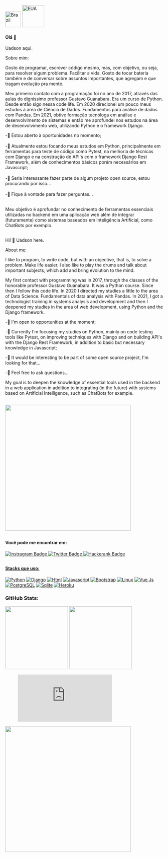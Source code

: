 
<!--
**uadson/uadson** is a ✨ _special_ ✨ repository because its `README.md` (this file) appears on your GitHub profile.

Here are some ideas to get you started:

- 🔭 I’m currently working on ...
- 🌱 I’m currently learning ...
- 👯 I’m looking to collaborate on ...
- 🤔 I’m looking for help with ...
- 💬 Ask me about ...
- 📫 How to reach me: ...
- 😄 Pronouns: ...
- ⚡ Fun fact: ...
-->

<!-- Portuguese --><a href = "(#ola)"target="_blank" rel="noopener noreferrer"><img src="https://cdn.jsdelivr.net/gh/hampusborgos/country-flags@main/svg/br.svg" alt="Brazil" data-canonical-srs= 	"" style="width:50px;"></a>

<!-- English--><a href = "(#hi)" target="_blank" rel="noopener noreferrer"><img src="https://cdn.jsdelivr.net/gh/hampusborgos/country-flags@main/svg/us.svg" alt="EUA" data-canonical-srs= "" style="width:70px;"></a>

#### Olá 👋
Uadson aqui.

Sobre mim:

Gosto de programar, escrever código mesmo, mas, com objetivo, ou seja, para resolver algum problema. Facilitar a vida.
Gosto de tocar bateria também e de conversar sobre assuntos importantes, que agregam e que tragam evolução pra mente.

Meu primeiro contato com a programação foi no ano de 2017, através das aulas do digníssimo professor Gustavo Guanabara. Era um curso de Python. Desde então sigo nessa code life. Em 2020 direcionei um pouco meus estudos à área de Ciência de Dados. Fundamentos para análise de dados com Pandas. Em 2021, obtive formação tecnóloga em análise e desenvolvimento de sistemas e então me aprofundei nos estudos na área de desenvolvimento web, utilizando Python e o framework Django.

-🔭 Estou aberto à oportunidades no momento;<br><br>
-🌱 Atualmente estou focando meus estudos em Python, principalmente em ferramentas para teste de código como Pytest, na melhoria de técnicas com Django e na construção de API's com o framework Django Rest Framework, além de conhecimentos básicos porém necessários em Javascript;<br><br>
-👯 Seria interessante fazer parte de algum projeto open source, estou procurando por isso...<br><br>
-💬 Fique à vontade para fazer perguntas...<br><br>

Meu objetivo é aprofundar no conhecimento de ferramentas essenciais utilizadas no backend em uma aplicação web além de integrar (futuramente) como sistemas baseados em Inteligência Artificial, como ChatBots por exemplo.

 ##
 
 Hi! 👋 Uadson here.

About me:

I like to program, to write code, but with an objective, that is, to solve a problem. Make life easier. I also like to play the drums and talk about important subjects, which add and bring evolution to the mind.

My first contact with programming was in 2017, through the classes of the honorable professor Gustavo Guanabara. It was a Python course. Since then I follow this code life. In 2020 I directed my studies a little to the area of ​​Data Science. Fundamentals of data analysis with Pandas. In 2021, I got a technologist training in systems analysis and development and then I deepened my studies in the area of ​​web development, using Python and the Django framework.

-🔭 I'm open to opportunities at the moment;

-🌱 Currently I'm focusing my studies on Python, mainly on code testing tools like Pytest, on improving techniques with Django and on building API's with the Django Rest Framework, in addition to basic but necessary knowledge in Javascript;

-👯 It would be interesting to be part of some open source project, I'm looking for that...

-💬 Feel free to ask questions...

My goal is to deepen the knowledge of essential tools used in the backend in a web application in addition to integrating (in the future) with systems based on Artificial Intelligence, such as ChatBots for example.


 ##
 <a target="_blank" rel="noopener noreferrer" href="https://user-images.githubusercontent.com/62815552/159264970-72a57878-4f67-4b75-bf20-0b65984a9406.gif">
  <img src="https://user-images.githubusercontent.com/62815552/159264970-72a57878-4f67-4b75-bf20-0b65984a9406.gif" width="400px" style="max-width: 100%;"></a>
 
 ##
 #### Você pode me encontrar em:

<!--
 <a href = "https://www.linkedin.com/in/uadsonfeitosa/" target="_blank" rel="noopener noreferrer"><img src="https://camo.githubusercontent.com/93ca47e21e17f622a41d26d599e008e4c30b8a322186f18019bc43d54f57b0c9/68747470733a2f2f696d672e736869656c64732e696f2f62616467652f2d4c696e6b6564496e2d3065373661383f7374796c653d666c61742d737175617265266c6f676f3d4c696e6b6564696e266c6f676f436f6c6f723d7768697465" alt="Linkedin Badge" data-canonical-src="https://img.shields.io/badge/-LinkedIn-0e76a8?style=flat-square&amp;logo=Linkedin&amp;logoColor=white" style="max-width: 100%;">
-->

<!-- Instagram--><a href = "https://www.instagram.com/_uadson/" target="_blank" rel="noopener noreferrer"><img src="https://res.cloudinary.com/practicaldev/image/fetch/s--Sg7TEMKA--/c_limit%2Cf_auto%2Cfl_progressive%2Cq_auto%2Cw_880/https://img.shields.io/badge/Instagram-E4405F%3Fstyle%3Dfor-the-badge%26logo%3Dinstagram%26logoColor%3Dwhite" alt="Instragram Badge" data-canonical-srs= 	"ttps://img.shields.io/badge/Instagram-E4405F?style=for-the-badge&logo=instagram&logoColor=white" style="max-width: 100%;">
  
<!-- Twitter --><a href = "https://twitter.com/uadson_emile" target="_blank" rel="noopener noreferrer"><img src="https://res.cloudinary.com/practicaldev/image/fetch/s--opAxX3tY--/c_limit%2Cf_auto%2Cfl_progressive%2Cq_auto%2Cw_880/https://img.shields.io/badge/Twitter-1DA1F2%3Fstyle%3Dfor-the-badge%26logo%3Dtwitter%26logoColor%3Dwhite" alt="Twitter Badge" data-canonical-srs="https://img.shields.io/badge/Twitter-1DA1F2?style=for-the-badge&logo=twitter&logoColor=white" style="max-width: 100%;">
  
<!-- Hackerrank --><a href = "https://www.hackerrank.com/uadsoncastro" target="_blank" rel="noopener noreferrer"><img src="https://res.cloudinary.com/practicaldev/image/fetch/s--qV-zRS_W--/c_limit%2Cf_auto%2Cfl_progressive%2Cq_auto%2Cw_880/https://img.shields.io/badge/-Hackerrank-2EC866%3Fstyle%3Dfor-the-badge%26logo%3DHackerRank%26logoColor%3Dwhite" alt="Hackerank Badge" data-canonical-src="https://shields.io/badge/hackehank-131d126?style=for-the-badge&logo=hackerhank&logoColor=green" style="max-width: 100%;">

##
#### Stacks que uso:
<!-- Python --><a target="_blank" rel="noopener noreferrer" href="https://camo.githubusercontent.com/94be0a2e5be142925615e5821d97137a930d08fc154962ce43860f1957e6661e/68747470733a2f2f696d672e736869656c64732e696f2f62616467652f507974686f6e2d3337373641423f7374796c653d666f722d7468652d6261646765266c6f676f3d707974686f6e266c6f676f436f6c6f723d7768697465"><img alt="Python" src="https://camo.githubusercontent.com/94be0a2e5be142925615e5821d97137a930d08fc154962ce43860f1957e6661e/68747470733a2f2f696d672e736869656c64732e696f2f62616467652f507974686f6e2d3337373641423f7374796c653d666f722d7468652d6261646765266c6f676f3d707974686f6e266c6f676f436f6c6f723d7768697465" data-canonical-src="https://img.shields.io/badge/Python-3776AB?style=for-the-badge&amp;logo=python&amp;logoColor=white" style="max-width: 100%;"></a>
  
<!-- Django --><a target="_blank" rel="noopener noreferrer" href="https://camo.githubusercontent.com/4d74b36962a1b06aed5f035f2f95f131059b2b551c7e6d81630f7df7831b9f80/68747470733a2f2f696d672e736869656c64732e696f2f62616467652f446a616e676f2d3039324532303f7374796c653d666f722d7468652d6261646765266c6f676f3d646a616e676f266c6f676f436f6c6f723d7768697465"><img alt="Django" src="https://camo.githubusercontent.com/4d74b36962a1b06aed5f035f2f95f131059b2b551c7e6d81630f7df7831b9f80/68747470733a2f2f696d672e736869656c64732e696f2f62616467652f446a616e676f2d3039324532303f7374796c653d666f722d7468652d6261646765266c6f676f3d646a616e676f266c6f676f436f6c6f723d7768697465" data-canonical-src="https://img.shields.io/badge/Django-092E20?style=for-the-badge&amp;logo=django&amp;logoColor=white" style="max-width: 100%;"></a>
  
 <!-- Html --><a target="_blank" rel="noopener noreferrer" href="https://res.cloudinary.com/practicaldev/image/fetch/s--oicIUVtB--/c_limit%2Cf_auto%2Cfl_progressive%2Cq_auto%2Cw_880/https://img.shields.io/badge/HTML5-E34F26%3Fstyle%3Dfor-the-badge%26logo%3Dhtml5%26logoColor%3Dwhite"><img alt="Html"src="https://res.cloudinary.com/practicaldev/image/fetch/s--oicIUVtB--/c_limit%2Cf_auto%2Cfl_progressive%2Cq_auto%2Cw_880/https://img.shields.io/badge/HTML5-E34F26%3Fstyle%3Dfor-the-badge%26logo%3Dhtml5%26logoColor%3Dwhite" data-canonical-src="https://img.shields.io/badge/HTML5-E34F26?style=for-the-badge&logo=html5&logoColor=white" style="max-width: 100%;"></a>
  
<!-- Javascript--><a target="_blank" rel="noopener noreferrer" href="https://res.cloudinary.com/practicaldev/image/fetch/s--yXd1I4K0--/c_limit%2Cf_auto%2Cfl_progressive%2Cq_auto%2Cw_880/https://img.shields.io/badge/Javascript-323330%3Fstyle%3Dfor-the-badge%26logo%3Djavascript%26logoColor%3DF7DF1E"><img alt="Javascript" src="https://res.cloudinary.com/practicaldev/image/fetch/s--yXd1I4K0--/c_limit%2Cf_auto%2Cfl_progressive%2Cq_auto%2Cw_880/https://img.shields.io/badge/Javascript-323330%3Fstyle%3Dfor-the-badge%26logo%3Djavascript%26logoColor%3DF7DF1E" data-canonical-src="https://img.shields.io/badge/JavaScript-323330?style=for-the-badge&logo=javascript&logoColor=F7DF1E" style="max-width: 100%;"></a>
 
 <!-- Bootstrap --><a target="_blank" rel="noopener noreferrer" href="https://camo.githubusercontent.com/b13ed67c809178963ce9d538175b02649800772be1ce0cb02da5879e5614e236/68747470733a2f2f696d672e736869656c64732e696f2f62616467652f426f6f7473747261702d3536334437433f7374796c653d666f722d7468652d6261646765266c6f676f3d626f6f747374726170266c6f676f436f6c6f723d7768697465"><img alt="Bootstrap" src="https://camo.githubusercontent.com/b13ed67c809178963ce9d538175b02649800772be1ce0cb02da5879e5614e236/68747470733a2f2f696d672e736869656c64732e696f2f62616467652f426f6f7473747261702d3536334437433f7374796c653d666f722d7468652d6261646765266c6f676f3d626f6f747374726170266c6f676f436f6c6f723d7768697465" data-canonical-src="https://img.shields.io/badge/Bootstrap-563D7C?style=for-the-badge&amp;logo=bootstrap&amp;logoColor=white" style="max-width: 100%;"></a>
  
<!-- Linux --><a target="_blank" rel="noopener noreferrer" href="https://camo.githubusercontent.com/4bedc3af35a1e899cf511bf463982485268eb69ce25cc3f7d62960220f4fc1fc/68747470733a2f2f696d672e736869656c64732e696f2f62616467652f4c696e75782d6465646564653f7374796c653d666f722d7468652d6261646765266c6f676f3d4c696e7578266c6f676f436f6c6f723d626c61636b"><img alt="Linux" src="https://res.cloudinary.com/practicaldev/image/fetch/s--laPQ3aRq--/c_limit%2Cf_auto%2Cfl_progressive%2Cq_auto%2Cw_880/https://img.shields.io/badge/Ubuntu-E95420%3Fstyle%3Dfor-the-badge%26logo%3Dubuntu%26logoColor%3Dwhite" data-canonical-src="https://img.shields.io/badge/Ubuntu-E95420?style=for-the-badge&logo=ubuntu&logoColor=white" style="max-width: 100%;"></a>
  
<!-- Vue Js --><a target="_blank" rel="noopener noreferrer" href="https://res.cloudinary.com/practicaldev/image/fetch/s--5oWgnjqP--/c_limit%2Cf_auto%2Cfl_progressive%2Cq_auto%2Cw_880/https://img.shields.io/badge/Vue.js-35495E%3Fstyle%3Dfor-the-badge%26logo%3Dvue.js%26logoColor%3D4FC08D"><img alt="Vue Js"src="https://res.cloudinary.com/practicaldev/image/fetch/s--5oWgnjqP--/c_limit%2Cf_auto%2Cfl_progressive%2Cq_auto%2Cw_880/https://img.shields.io/badge/Vue.js-35495E%3Fstyle%3Dfor-the-badge%26logo%3Dvue.js%26logoColor%3D4FC08D" data-canonical-src="https://img.shields.io/badge/Vue.js-35495E?style=for-the-badge&logo=vue.js&logoColor=4FC08D" style="max-width: 100%;"></a>
  
<!-- Postgressql --><a target="_blank" rel="noopener noreferrer" href="https://camo.githubusercontent.com/281c069a2703e948b536500b9fd808cb4fb2496b3b66741db4013a2c89e91986/68747470733a2f2f696d672e736869656c64732e696f2f62616467652f506f737467726553514c2d3331363139323f7374796c653d666f722d7468652d6261646765266c6f676f3d706f737467726573716c266c6f676f436f6c6f723d7768697465"><img alt="PostgreSQL" src="https://camo.githubusercontent.com/281c069a2703e948b536500b9fd808cb4fb2496b3b66741db4013a2c89e91986/68747470733a2f2f696d672e736869656c64732e696f2f62616467652f506f737467726553514c2d3331363139323f7374796c653d666f722d7468652d6261646765266c6f676f3d706f737467726573716c266c6f676f436f6c6f723d7768697465" data-canonical-src="https://img.shields.io/badge/PostgreSQL-316192?style=for-the-badge&amp;logo=postgresql&amp;logoColor=white" style="max-width: 100%;"></a>
  
<!-- Sqlite--><a target="_blank" rel="noopener noreferrer" href="https://res.cloudinary.com/practicaldev/image/fetch/s--7sSBcOK2--/c_limit%2Cf_auto%2Cfl_progressive%2Cq_auto%2Cw_880/https://img.shields.io/badge/SQLite-07405E%3Fstyle%3Dfor-the-badge%26logo%3Dsqlite%26logoColor%3Dwhite"><img alt="Sqlite"src="https://res.cloudinary.com/practicaldev/image/fetch/s--7sSBcOK2--/c_limit%2Cf_auto%2Cfl_progressive%2Cq_auto%2Cw_880/https://img.shields.io/badge/SQLite-07405E%3Fstyle%3Dfor-the-badge%26logo%3Dsqlite%26logoColor%3Dwhite" data-canonical-src="https://img.shields.io/badge/SQLite-07405E?style=for-the-badge&logo=sqlite&logoColor=white" style="max-width: 100%;"></a>
  
<!-- Heroku--><a target="_blank" rel="noopener noreferrer" href="https://res.cloudinary.com/practicaldev/image/fetch/s--yzBXPae8--/c_limit%2Cf_auto%2Cfl_progressive%2Cq_auto%2Cw_880/https://img.shields.io/badge/Heroku-430098%3Fstyle%3Dfor-the-badge%26logo%3Dheroku%26logoColor%3Dwhite"><img alt="Heroku"src="https://res.cloudinary.com/practicaldev/image/fetch/s--yzBXPae8--/c_limit%2Cf_auto%2Cfl_progressive%2Cq_auto%2Cw_880/https://img.shields.io/badge/Heroku-430098%3Fstyle%3Dfor-the-badge%26logo%3Dheroku%26logoColor%3Dwhite" data-canonical-src="https://img.shields.io/badge/Heroku-430098?style=for-the-badge&logo=heroku&logoColor=white" style="max-width: 100%;"></a>
 
   
### GitHub Stats:
[<img height = "200em" src = "https://github-readme-stats.vercel.app/api?username=uadson&show_icons=true&theme=dark&include_all_commits=true&count_private=true" />](url)
[<img height = "200em" src = "https://github-readme-stats.vercel.app/api/top-langs/?username=uadson&amp;layout=compact&amp;theme=merko&amp;hide=css,html,jupyter%20notebook" style="max-width: 100%;">](url)

<figure><embed src="https://wakatime.com/share/@uadson/ecb44b32-5c8d-4e92-916b-138d20134cf2.svg"></embed></figure>
<img height = "400em" src="https://wakatime.com/share/@uadson/ecb44b32-5c8d-4e92-916b-138d20134cf2.svg" style="max-width: 100%;">
   
